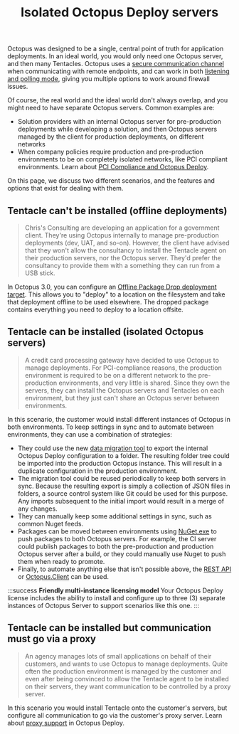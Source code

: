 ﻿---
title: Isolated Octopus Deploy servers
position: 3
---


Octopus was designed to be a single, central point of truth for application deployments. In an ideal world, you would only need one Octopus server, and then many Tentacles. Octopus uses a [secure communication channel](/docs/home/reference/octopus---tentacle-communication.md) when communicating with remote endpoints, and can work in both [listening and polling mode](/docs/home/installation/installing-tentacles.md), giving you multiple options to work around firewall issues.


Of course, the real world and the ideal world don't always overlap, and you might need to have separate Octopus servers. Common examples are:

- Solution providers with an internal Octopus server for pre-production deployments while developing a solution, and then Octopus servers managed by the client for production deployments, on different networks
- When company policies require production and pre-production environments to be on completely isolated networks, like PCI compliant environments. Learn about [PCI Compliance and Octopus Deploy](/docs/home/reference/pci-compliance-and-octopus-deploy.md).



On this page, we discuss two different scenarios, and the features and options that exist for dealing with them.

## Tentacle can't be installed (offline deployments)


> Chris's Consulting are developing an application for a government client. They're using Octopus internally to manage pre-production deployments (dev, UAT, and so-on). However, the client have advised that they won't allow the consultancy to install the Tentacle agent on their production servers, nor the Octopus server. They'd prefer the consultancy to provide them with a something they can run from a USB stick.



In Octopus 3.0, you can configure an [Offline Package Drop deployment target](/docs/home/deployment-targets/offline-package-drop.md). This allows you to "deploy" to a location on the filesystem and take that deployment offline to be used elsewhere. The dropped package contains everything you need to deploy to a location offsite.

## Tentacle can be installed (isolated Octopus servers)


> A credit card processing gateway have decided to use Octopus to manage deployments. For PCI-compliance reasons, the production environment is required to be on a different network to the pre-production environments, and very little is shared. Since they own the servers, they can install the Octopus servers and Tentacles on each environment, but they just can't share an Octopus server between environments.



In this scenario, the customer would install different instances of Octopus in both environments. To keep settings in sync and to automate between environments, they can use a combination of strategies:

- They could use the new [data migration tool](/docs/home/administration/data-migration.md) to export the internal Octopus Deploy configuration to a folder. The resulting folder tree could be imported into the production Octopus instance. This will result in a duplicate configuration in the production environment.
- The migration tool could be reused periodically to keep both servers in sync. Because the resulting export is simply a collection of JSON files in folders, a source control system like Git could be used for this purpose. Any imports subsequent to the initial import would result in a merge of any changes.
- They can manually keep some additional settings in sync, such as common Nuget feeds.
- Packages can be moved between environments using [NuGet.exe](http://docs.nuget.org/docs/reference/command-line-reference) to push packages to both Octopus servers. For example, the CI server could publish packages to both the pre-production and production Octopus server after a build, or they could manually use Nuget to push them when ready to promote.
- Finally, to automate anything else that isn't possible above, the [REST API](/docs/home/api-and-integration/octopus-rest-api.md) or [Octopus.Client](/docs/home/api-and-integration/octopus.client.md) can be used.


:::success
**Friendly multi-instance licensing model**
Your Octopus Deploy license includes the ability to install and configure up to three (3) separate instances of Octopus Server to support scenarios like this one.
:::

## Tentacle can be installed but communication must go via a proxy


> An agency manages lots of small applications on behalf of their customers, and wants to use Octopus to manage deployments. Quite often the production environment is managed by the customer and even after being convinced to allow the Tentacle agent to be installed on their servers, they want communication to be controlled by a proxy server.



In this scenario you would install Tentacle onto the customer's servers, but configure all communication to go via the customer's proxy server. Learn about [proxy support](/docs/home/installation/installing-tentacles/proxy-support.md) in Octopus Deploy.
